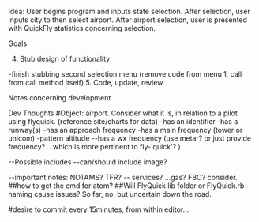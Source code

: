 Idea:
User begins program and inputs state selection. After selection, user inputs city to then select airport.
After airport selection, user is presented with QuickFly statistics concerning selection.


Goals
<!-- 1. Design Folder Structure for project - used bundler to generate. -->
<!-- 2. Connect to GitHub - -->
<!-- 3. File runs program -->
4. Stub design of functionality
<!-- -stub selection menu segment -->
-finish stubbing second selection menu (remove code from menu 1, call from call method itself)
5. Code, update, review


Notes concerning development
<!-- Just in case capture doesnt include alt tabs- git add's, chrome tab with resource air nav page up, and ... a lot of thinking too much =)  -->
<!-- remove repeating puts on restarts. Removed, but still needs to address exit (exit and repeats function as intended. used submenu+ternary) -->
<!-- -Add segment to notes  -->
<!-- Git bash windows makes app code run out of order- must use cmd to execute bin file during development.  -->
<!-- Alter requires- app was trying to call fq/bin/lib/fq instead of fq/lib/fq   -->

Dev Thoughts
#Object: airport. Consider what it is, in relation to a pilot using flyquick. (reference site/charts for data)
-has an identifier
-has a runway(s)
-has an approach frequency
-has a main frequency (tower or unicom)
-pattern altitude
--has a wx frequency  (use metar? or just provide frequency? ...which is more pertinent to fly-'quick'? )

--Possible includes
  --can/should include image?

  --important notes: NOTAMS? TFR?
  -- services? ...gas? FBO? consider.
##how to get the cmd for atom?
##Will FlyQuick lib folder or FlyQuick.rb naming cause issues? So far, no, but uncertain down the road.
<!-- #also, more importantly, need github setup -->
#desire to commit every 15minutes, from within editor...
